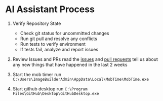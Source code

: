 # AI Assistant Process

1. Verify Repository State
   - Check git status for uncommitted changes
   - Run git pull and resolve any conflicts
   - Run tests to verify environment
   - If tests fail, analyze and report issues

2. Review Issues and PRs
read the [issues](https://github.com/approvals/ApprovalTests.Python/issues) and [pull requests](https://github.com/approvals/ApprovalTests.Python/pulls)
tell us about any new things that have happened in the last 2 weeks

3. Start the mob timer
   run `C:\Users\ImageBuilderAdmin\AppData\Local\MobTime\MobTime.exe`

4. Start github desktop
   run `C:\Program Files\GitHub\Desktop\GitHubDesktop.exe`
